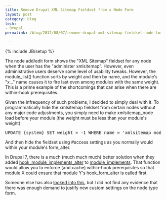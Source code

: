 ```yaml
---
title: Remove Drupal XML Sitemap Fieldset from a Node Form
layout: post
category: blog
tech:
- Drupal
permalink: /blog/2012/08/07/remove-drupal-xml-sitemap-fieldset-node-form

---
```

{% include JB/setup %}
<div id="node-189" class="node node-blog node-promoted">
  <div class="content clearfix">
    <div class="field field-name-body field-type-text-with-summary field-label-hidden"><div class="field-items"><div class="field-item even"><p>The node add/edit form shows the "XML Sitemap" fieldset for any node when the user has the "administer xmlsitemap". However, even administrative users deserve some level of usability tweaks. However, the module_list() function sorts by weight and then by name, and the module's "x..." name causes it to fire last even among modules with the same weight. This is a prime example of the shortcomings that can arise when there are within-hook prerequisites.</p>
<p>Given the infrequency of such problems, I decided to simply deal with it. To programmatically hide the xmlsitemap fieldset from certain nodes without any major code adjustments, you simply need to make xmlsitemap_node load before your module (the weight must be less than your module's weight):</p>
<pre>
UPDATE {system} SET weight = -1 WHERE name = 'xmlsitemap_node'</pre>
<p>And then hide the fieldset using #access settings as you normally would within your module's form_alter.</p>
<p>In Drupal 7, there is a much (much much much) better solution when they added <a href="http://api.drupal.org/api/drupal/modules%21system%21system.api.php/function/hook_module_implements_alter/7">hook_module_implements_alter</a> to <a href="http://api.drupal.org/api/drupal/includes!module.inc/function/module_implements/7">module_implements</a>. That function would allow you to enforce (and cache) within-hook prerequisites so that module X could ensure that module Y's hook_form_alter is called first.</p>
<p>Someone else has also <a href="http://drupal.org/node/1219636">looked into this</a>, but I did not find any evidence that there was enough demand to justify new custom settings on the node type form.</p>
</div></div></div>  </div>
</div>
